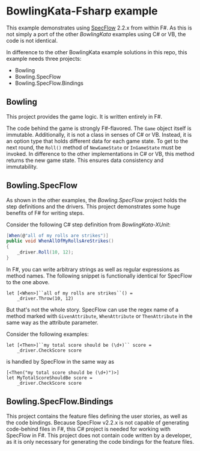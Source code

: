 # BowlingKata-Fsharp example

This example demonstrates using [SpecFlow](http://specflow.org) 2.2.x from within F#.
As this is not simply a port of the other *BowlingKata* examples using C# or VB, the code is not identical.

In difference to the other BowlingKata example solutions in this repo, this example needs three projects:

* Bowling
* Bowling.SpecFlow
* Bowling.SpecFlow.Bindings


## Bowling

This project provides the game logic.
It is written entirely in F#.

The code behind the game is strongly F#-flavored.
The `Game` object itself is immutable.
Additionally, it is not a class in senses of C# or VB.
Instead, it is an option type that holds different data for each game state.
To get to the next round, the `Roll()` method of `NewGameState` or `InGameState` must be invoked.
In difference to the other implementations in C# or VB, this method returns the new game state.
This ensures data consistency and immutability.


## Bowling.SpecFlow

As shown in the other examples, the *Bowling.SpecFlow* project holds the step definitions and the drivers.
This project demonstrates some huge benefits of F# for writing steps.

Consider the following C# step definition from *BowlingKata-XUnit*:

```C#
[When(@"all of my rolls are strikes")]
public void WhenAllOfMyRollsAreStrikes()
{
    _driver.Roll(10, 12);
}
```

In F#, you can write arbitrary strings as well as regular expressions as method names.
The following snippet is functionally identical for SpecFlow to the one above.

```F#
let [<When>]``all of my rolls are strikes``() =
    _driver.Throw(10, 12)
```

But that's not the whole story.
SpecFlow can use the regex name of a method marked with `GivenAttribute`, `WhenAttribute` or `ThenAttribute` in the same way as the attribute parameter.

Consider the following examples:

```F#
let [<Then>]``my total score should be (\d+)`` score =
    _driver.CheckScore score
```

is handled by SpecFlow in the same way as

```F#
[<Then("my total score should be (\d+)")>]
let MyTotalScoreShouldBe score =
    _driver.CheckScore score
```


## Bowling.SpecFlow.Bindings

This project contains the feature files defining the user stories, as well as the code bindings.
Because SpecFlow v2.2.x is not capable of generating code-behind files in F#, this C# project is needed for working with SpecFlow in F#.
This project does not contain code written by a developer, as it is only necessary for generating the code bindings for the feature files.
